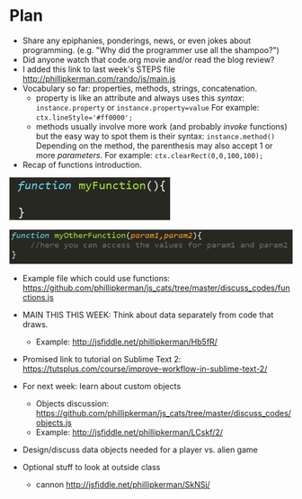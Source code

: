 Plan
=======
* Share any epiphanies, ponderings, news, or even jokes about programming. (e.g. "Why did the programmer use all the shampoo?")
* Did anyone watch that code.org movie and/or read the blog review?
* I added this link to last week's STEPS file http://phillipkerman.com/rando/js/main.js
* Vocabulary so far: properties, methods, strings, concatenation.
	* property is like an attribute and always uses this _syntax_: `instance.property` or `instance.property=value` For example: `ctx.lineStyle='#ff0000';`
	* methods usually involve more work (and probably _invoke_ functions) but the easy way to spot them is their syntax: `instance.method()` Depending on the method, the parenthesis may also accept 1 or more _parameters_. For example: `ctx.clearRect(0,0,100,100);` 
* Recap of functions introduction.

![](img/basic_function.png)

![](img/function_with_param.png)

* Example file which could use functions: https://github.com/phillipkerman/js_cats/tree/master/discuss_codes/functions.js

* MAIN THIS THIS WEEK: Think about data separately from code that draws. 
	* Example: http://jsfiddle.net/phillipkerman/Hb5fR/
* Promised link to tutorial on Sublime Text 2: https://tutsplus.com/course/improve-workflow-in-sublime-text-2/
* For next week: learn about custom objects 
	* Objects discussion: https://github.com/phillipkerman/js_cats/tree/master/discuss_codes/objects.js
	* Example: http://jsfiddle.net/phillipkerman/LCskf/2/
* Design/discuss data objects needed for a player vs. alien game
* Optional stuff to look at outside class
	* cannon http://jsfiddle.net/phillipkerman/SkNSj/
